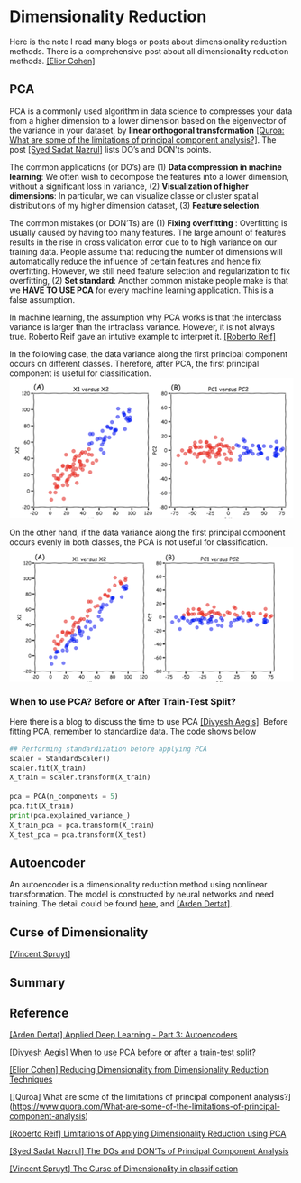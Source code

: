 
# Dimensionality Reduction 

Here is the note I read many blogs or posts about dimensionality reduction methods. There is a comprehensive post about all dimensionality reduction methods. [[Elior Cohen]][Reducing Dimensionality from Dimensionality Reduction Techniques]


## PCA

PCA is a commonly used algorithm in data science to compresses your data from a higher dimension to a lower dimension based on the eigenvector of the variance in your dataset, by **linear orthogonal transformation** [[Quroa: What are some of the limitations of principal component analysis?]][What are some of the limitations of principal component analysis?]. The post [[Syed Sadat Nazrul]][The DOs and DON’Ts of Principal Component Analysis] lists DO’s and DON'ts points. 

The common applications (or DO’s) are (1) **Data compression in machine learning**: We often wish to decompose the features into a lower dimension, without a significant loss in variance, (2) **Visualization of higher dimensions**: In particular, we can visualize classe or cluster spatial distributions of my higher dimension dataset, (3) **Feature selection**. 

The common mistakes (or DON’Ts) are (1) **Fixing overfitting** : Overfitting is usually caused by having too many features. The large amount of features results in the rise in cross validation error due to to high variance on our training data. People assume that reducing the number of dimensions will automatically reduce the influence of certain features and hence fix overfitting. However, we still need feature selection and regularization to fix overfitting, (2) **Set standard**: Another common mistake people make is that we **HAVE TO USE PCA** for every machine learning application. This is a false assumption.

In machine learning, the assumption why PCA works is that the interclass variance is larger than the intraclass variance. However, it is not always true. Roberto Reif gave an intutive example to interpret it. [[Roberto Reif]][Limitations of Applying Dimensionality Reduction using PCA]

In the following case, the data variance along the first principal component occurs on different classes. Therefore, after PCA, the first principal component is useful for classification.
![inter_class_variance](images/inter_class_variance.png)

On the other hand, if the data variance along the first principal component occurs evenly in both classes, the PCA is not useful for classification.
![intra_class_variance](images/intra_class_variance.png)

### When to use PCA? Before or After Train-Test Split?

Here there is a blog to discuss the time to use PCA [[Divyesh Aegis]][When to use PCA before or after a train-test split?]. Before fitting PCA, remember to standardize data. The code shows below
```Python
## Performing standardization before applying PCA
scaler = StandardScaler()
scaler.fit(X_train)
X_train = scaler.transform(X_train)

pca = PCA(n_components = 5)
pca.fit(X_train)
print(pca.explained_variance_)
X_train_pca = pca.transform(X_train)
X_test_pca = pca.transform(X_test)
```


## Autoencoder
   

An autoencoder is a dimensionality reduction method using nonlinear transformation. The model is constructed by neural networks and need training. The detail could be found [here](https://github.com/HsiangHung/Machine_Learning_Note/tree/master/Dimensionality_Reduction/Autoencoder), and [[Arden Dertat]][Applied Deep Learning - Part 3: Autoencoders].


## Curse of Dimensionality 


[[Vincent Spruyt]][The Curse of Dimensionality in classification]



## Summary












## Reference



[Applied Deep Learning - Part 3: Autoencoders]: https://towardsdatascience.com/applied-deep-learning-part-3-autoencoders-1c083af4d798
[[Arden Dertat] Applied Deep Learning - Part 3: Autoencoders](https://towardsdatascience.com/applied-deep-learning-part-3-autoencoders-1c083af4d798)


[When to use PCA before or after a train-test split?]: https://www.codementor.io/@divyeshaegis/when-to-use-pca-before-or-after-a-train-test-split-vxdrlu6ci
[[Divyesh Aegis] When to use PCA before or after a train-test split?](https://www.codementor.io/@divyeshaegis/when-to-use-pca-before-or-after-a-train-test-split-vxdrlu6ci)

[Reducing Dimensionality from Dimensionality Reduction Techniques]: https://towardsdatascience.com/reducing-dimensionality-from-dimensionality-reduction-techniques-f658aec24dfe
[[Elior Cohen] Reducing Dimensionality from Dimensionality Reduction Techniques](https://towardsdatascience.com/reducing-dimensionality-from-dimensionality-reduction-techniques-f658aec24dfe)


[What are some of the limitations of principal component analysis?]: https://www.quora.com/What-are-some-of-the-limitations-of-principal-component-analysis
[]Quroa] What are some of the limitations of principal component analysis?](https://www.quora.com/What-are-some-of-the-limitations-of-principal-component-analysis)


[Limitations of Applying Dimensionality Reduction using PCA]: https://www.robertoreif.com/blog/2018/1/9/pca
[[Roberto Reif] Limitations of Applying Dimensionality Reduction using PCA](https://www.robertoreif.com/blog/2018/1/9/pca)


[The DOs and DON’Ts of Principal Component Analysis]: https://medium.com/@sadatnazrul/the-dos-and-donts-of-principal-component-analysis-7c2e9dc8cc48
[[Syed Sadat Nazrul] The DOs and DON’Ts of Principal Component Analysis](https://medium.com/@sadatnazrul/the-dos-and-donts-of-principal-component-analysis-7c2e9dc8cc48)


[The Curse of Dimensionality in classification]: http://www.visiondummy.com/2014/04/curse-dimensionality-affect-classification/
[[Vincent Spruyt] The Curse of Dimensionality in classification](http://www.visiondummy.com/2014/04/curse-dimensionality-affect-classification/)


